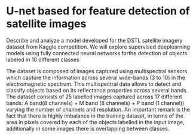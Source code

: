 # U-net based for feature detection of satellite images 

Describe and analyze a model developed for the DSTL satellite imagery dataset from Kaggle competition. We will explore supervised deeplearning models using fully connected neural networks forthe detection of objects labeled in 10 different classes

The dataset is composed of images captured using multispectral sensors which capture the information across several wide-bands (3 to 10) in the electromagnetic spectrum. This multispectral data allows to detect and classify objects based on its reflectance properties across several bands. The dataset consists of 25 labelled images captured across 17 different bands: A band(8 channels) + M band (8 channels) + P band (1 channel)) varying the number of channels and resolution.
An important remark is the fact that there is highly imbalance in the training dataset, in terms of the area in pixels covered by each of the objects labelled in the input image, additionally in some images there is overlapping between classes.


